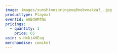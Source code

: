 ```yaml
---
image: images/sunshinespringeuq0nebvoakza3_.jpg
producttype: Playmat
eventId: eUBdWMfNo
pricings:
  - quantity: 1
    price: 65
asin: s-Hxki4HEaq
merchandise: comiket
---
```

